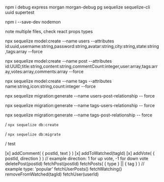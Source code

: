 npm i debug express morgan morgan-debug pg sequelize sequelize-cli uuid supertest

npm i --save-dev nodemon

note multiple files, check react props types

npx sequelize model:create --name users --attributes id:uuid,username:string,password:string,avatar:string,city:string,state:string,tags:array --force

npx sequelize model:create --name post --attributes id:UUID,title:string,content:string,commentCount:integer,user:array,tags:array,votes:array,comments:array --force

npx sequelize model:create --name tags --attributes name:string,icon:string,count:integer --force

npx sequelize migration:generate --name users-post-relationship -- force

npx sequelize migration:generate --name tags-users-relationship -- force

npx sequelize migration:generate --name tags-post-relationship -- force

/ `npx sequelize db:create`

/ `npx sequelize db:migrate`

/ test 

[x] addComment( { postId, text } )
[x] addToWatched(tagId)
[x] addVote( { postId, direction } ) // example direction: 1 for up vote, -1 for down vote
deletePost(postId)
fetchPost(postId)
fetchPosts( { type } || { tag } ) // example type: 'popular'
fetchUserPosts()
fetchWatching()
removeFromWatched(tagId)
fetchUser(userId)